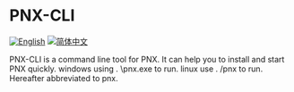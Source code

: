 # PNX-CLI
[![English](https://img.shields.io/badge/English-100%25-green?style=flat-square)](https://github.com/PowerNukkitX/PNX-CLI/blob/master/README.md)
[![简体中文](https://img.shields.io/badge/简体中文-100%25-green?style=flat-square)](https://github.com/PowerNukkitX/PNX-CLI/blob/master/lang/ZH-README.md)


PNX-CLI is a command line tool for PNX. It can help you to install and start PNX quickly.
windows using . \pnx.exe to run.
linux use . /pnx to run.
Hereafter abbreviated to pnx.